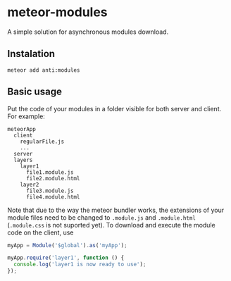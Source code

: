 # meteor-modules

A simple solution for asynchronous modules download.

## Instalation

```
meteor add anti:modules
```

## Basic usage

Put the code of your modules in a folder visible for both server and client. For example:

```
meteorApp
  client
    regularFile.js
    ...
  server
  layers
    layer1
      file1.module.js
      file2.module.html
    layer2
      file3.module.js
      file4.module.html
```

Note that due to the way the meteor bundler works, the extensions of your module files need to be changed to `.module.js` and `.module.html` (`.module.css` is not suported yet). To download and execute the module code on the client, use

```javascript
myApp = Module('$global').as('myApp');

myApp.require('layer1', function () {
  console.log('layer1 is now ready to use');
});
```
